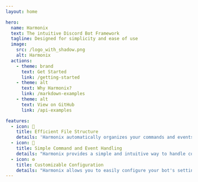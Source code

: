 ```yaml
---
layout: home

hero:
  name: Harmonix
  text: The intuitive Discord Bot Framework
  tagline: Designed for simplicity and ease of use
  image:
    src: /logo_with_shadow.png
    alt: Harmonix
  actions:
    - theme: brand
      text: Get Started
      link: /getting-started
    - theme: alt
      text: Why Harmonix?
      link: /markdown-examples
    - theme: alt
      text: View on GitHub
      link: /api-examples

features:
  - icon: 📁
    title: Efficient File Structure
    details: 'Harmonix automatically organizes your commands and events into a clean and easy-to-understand file structure, allowing you to focus on what matters most: your code.'
  - icon: 📡
    title: Simple Command and Event Handling
    details: "Harmonix provides a simple and intuitive way to handle commands and events, allowing you to easily create and manage your bot's functionality."
  - icon: ⚙️
    title: Customizable Configuration
    details: "Harmonix allows you to easily configure your bot's settings, such as the command prefix, owner ID, and more, to suit your needs."
---
```

